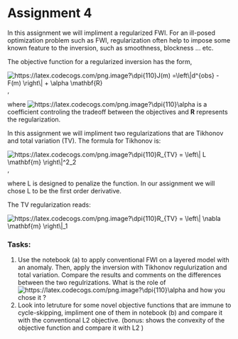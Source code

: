 # Assignment 4  

In this assignment we will impliment a regularized FWI. 
For an ill-posed optimization problem such as FWI, regularization often help to impose some known feature to the inversion, such as smoothness, blockness ... etc.   

The objective function for a regularized inversion has the form, 

<img src="https://latex.codecogs.com/png.image?\dpi{110}J(m)&space;=\left\|d^{obs}&space;-&space;F(m)&space;\right\|&space;&plus;&space;\alpha&space;&space;\mathbf{R}" title="https://latex.codecogs.com/png.image?\dpi{110}J(m) =\left\|d^{obs} - F(m) \right\| + \alpha \mathbf{R}" />, 

where <img src="https://latex.codecogs.com/png.image?\dpi{110}\alpha" title="https://latex.codecogs.com/png.image?\dpi{110}\alpha" />  is a coefficient controling the tradeoff between the objectives and **R** represents the regularization.  

In this assignment we will impliment two regularizations that are Tikhonov and total variation (TV). The formula for Tikhonov is: 

<img src="https://latex.codecogs.com/png.image?\dpi{110}R_{TV}&space;=&space;\left\|&space;L&space;\mathbf{m}&space;\right\|^2_2&space;" title="https://latex.codecogs.com/png.image?\dpi{110}R_{TV} = \left\| L \mathbf{m} \right\|^2_2 " />, 

where L is designed to penalize the function. In our assignment we will chose L to be the first order derivative. 

The TV regularization reads: 

<img src="https://latex.codecogs.com/png.image?\dpi{110}R_{TV}&space;=&space;\left\|&space;&space;\nabla&space;\mathbf{m}&space;\right\|_1&space;" title="https://latex.codecogs.com/png.image?\dpi{110}R_{TV} = \left\| \nabla \mathbf{m} \right\|_1 " />




### Tasks: 
1. Use the notebook (a) to apply conventional FWI on a layered model with an anomaly. Then, apply the inversion with Tikhonov regulurization and total variation. Compare the results and comments on the differences between the two regulrizations. What is the role of <img src="https://latex.codecogs.com/png.image?\dpi{110}\alpha" title="https://latex.codecogs.com/png.image?\dpi{110}\alpha" /> and how you chose it ? 
2. Look into letruture for some novel objective functions that are immune to cycle-skipping, impliment one of them in notebook (b) and compare it with the conventional L2 objective. (bonus: shows the convexity of the objective function and compare it with L2 )

     
